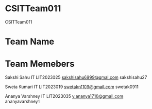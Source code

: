 # CSITTeam011
CSITTeam011
<h1>Team Name</h1>
<h1></h1>
<h1>Team Memebers</h1>

Sakshi Sahu IT LIT2023025 <a href="mailto:sakshisahu6999@gmail.com">sakshisahu6999@gmal.com</a> sakshisahu27

Sweta Kumari IT LIT2023019 <a href="mailto:swetakn1109@gmail.com">swetakn1109@gmail.com</a>  swetak0911

Ananya Varshney IT LIT2023035 <a href="mailto:v.ananya1710@gmail.com">v.ananya1710@gmail.com</a>  ananyavarshney1